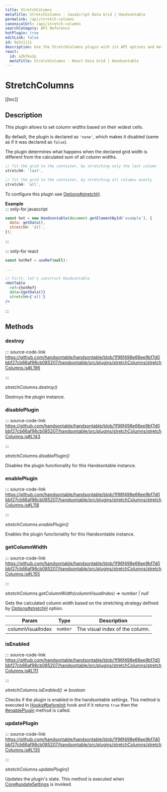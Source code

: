 ```yaml
---
title: StretchColumns
metaTitle: StretchColumns - JavaScript Data Grid | Handsontable
permalink: /api/stretch-columns
canonicalUrl: /api/stretch-columns
searchCategory: API Reference
hotPlugin: true
editLink: false
id: 9a2z1j1i
description: Use the StretchColumns plugin with its API options and methods to stretch the columns.
react:
  id: a2b7ku2p
  metaTitle: StretchColumns - React Data Grid | Handsontable
---
```


# StretchColumns

[[toc]]

## Description

This plugin allows to set column widths based on their widest cells.

By default, the plugin is declared as `'none'`, which makes it disabled (same as if it was declared as `false`).

The plugin determines what happens when the declared grid width is different from the calculated sum of all column widths.

```js
// fit the grid to the container, by stretching only the last column
stretchH: 'last',

// fit the grid to the container, by stretching all columns evenly
stretchH: 'all',
```

To configure this plugin see [Options#stretchH](@/api/options.md#stretchh).

**Example**  
::: only-for javascript
```js
const hot = new Handsontable(document.getElementById('example'), {
  data: getData(),
  stretchH: 'all',
});
```
:::

::: only-for react
```jsx
const hotRef = useRef(null);

...

// First, let's construct Handsontable
<HotTable
  ref={hotRef}
  data={getData()}
  stretchH={'all'}
/>
```
:::

## Methods

### destroy
  
::: source-code-link https://github.com/handsontable/handsontable/blob/1f96f498e66ee9bf7d0bbf27cb66af98cb085207/handsontable/src/plugins/stretchColumns/stretchColumns.js#L196

:::

_stretchColumns.destroy()_

Destroys the plugin instance.



### disablePlugin
  
::: source-code-link https://github.com/handsontable/handsontable/blob/1f96f498e66ee9bf7d0bbf27cb66af98cb085207/handsontable/src/plugins/stretchColumns/stretchColumns.js#L143

:::

_stretchColumns.disablePlugin()_

Disables the plugin functionality for this Handsontable instance.



### enablePlugin
  
::: source-code-link https://github.com/handsontable/handsontable/blob/1f96f498e66ee9bf7d0bbf27cb66af98cb085207/handsontable/src/plugins/stretchColumns/stretchColumns.js#L118

:::

_stretchColumns.enablePlugin()_

Enables the plugin functionality for this Handsontable instance.



### getColumnWidth
  
::: source-code-link https://github.com/handsontable/handsontable/blob/1f96f498e66ee9bf7d0bbf27cb66af98cb085207/handsontable/src/plugins/stretchColumns/stretchColumns.js#L155

:::

_stretchColumns.getColumnWidth(columnVisualIndex) ⇒ number | null_

Gets the calculated column width based on the stretching
strategy defined by [Options#stretchH](@/api/options.md#stretchh) option.


| Param | Type | Description |
| --- | --- | --- |
| columnVisualIndex | `number` | The visual index of the column. |



### isEnabled
  
::: source-code-link https://github.com/handsontable/handsontable/blob/1f96f498e66ee9bf7d0bbf27cb66af98cb085207/handsontable/src/plugins/stretchColumns/stretchColumns.js#L111

:::

_stretchColumns.isEnabled() ⇒ boolean_

Checks if the plugin is enabled in the handsontable settings. This method is executed in [Hooks#beforeInit](@/api/hooks.md#beforeinit)
hook and if it returns `true` then the [#enablePlugin](#enableplugin) method is called.



### updatePlugin
  
::: source-code-link https://github.com/handsontable/handsontable/blob/1f96f498e66ee9bf7d0bbf27cb66af98cb085207/handsontable/src/plugins/stretchColumns/stretchColumns.js#L135

:::

_stretchColumns.updatePlugin()_

Updates the plugin's state. This method is executed when [Core#updateSettings](@/api/core.md#updatesettings) is invoked.


